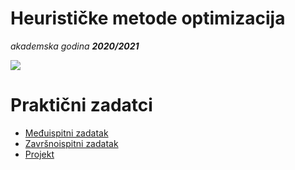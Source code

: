 # Heurističke metode optimizacija
*akademska godina __2020/2021__*

[![](https://img.shields.io/badge/License-Apache%202.0-blue.svg)](https://opensource.org/licenses/Apache-2.0)


# Praktični zadatci

- [Međuispitni zadatak](./tasks/midterm-task)
- [Završnoispitni zadatak](./tasks/final-task)
- [Projekt](./project)
